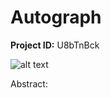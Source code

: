 # Autograph

**Project ID:**  U8bTnBck

![alt text](https://github.com/epochlab/autograd/blob/main/sample.png)

Abstract: 